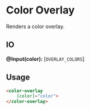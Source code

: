 # Color Overlay

Renders a color overlay.

## IO

**@Input(color):** [`OVERLAY_COLORS`]

## Usage

```html
<color-overlay
    [color]="color">
</color-overlay>
```

